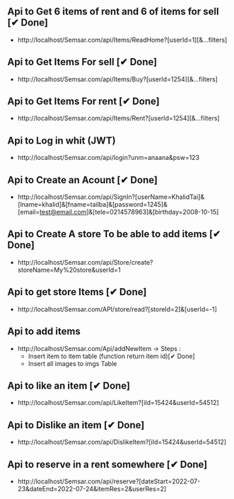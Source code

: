 ## Api to Get 6 items of rent and 6 of items for sell [✔ Done]

- http://localhost/Semsar.com/api/Items/ReadHome?[userId=1][&...filters]

## Api to Get Items For sell [✔ Done]

- http://localhost/Semsar.com/api/Items/Buy?[userId=1254][&...filters]

## Api to Get Items For rent [✔ Done]

- http://localhost/Semsar.com/api/Items/Rent?[userId=1254][&...filters]

## Api to Log in whit (JWT)

- http://localhost/Semsar.com/api/login?unm=anaana&psw=123

## Api to Create an Acount [✔ Done]

- http://localhost/Semsar.com/api/SignIn?[userName=KhalidTai]&[lname=khalid]&[fname=tailba]&[password=1245]&[email=test@email.com]&[tele=0214578963]&[birthday=2008-10-15]

## Api to Create A store To be able to add items [✔ Done]

- http://localhost/Semsar.com/api/Store/create?storeName=My%20store&userId=1

## Api to get store Items [✔ Done]

- http://localhost/Semsar.com/API/store/read?[storeId=2]&[userId=-1]

## Api to add items

- http://localhost/Semsar.com/Api/addNewItem
  -> Steps :
  - Insert item to item table (function return item id)[✔ Done]
  - Insert all images to imgs Table

## Api to like an item [✔ Done]

- http://localhost/Semsar.com/api/LikeItem?[iId=15424&userId=54512]

## Api to Dislike an item [✔ Done]

- http://localhost/Semsar.com/api/DislikeItem?[iId=15424&userId=54512]

## Api to reserve in a rent somewhere [✔ Done]

- http://localhost/Semsar.com/api/reserve?[dateStart=2022-07-23&dateEnd=2022-07-24&itemRes=2&userRes=2]
